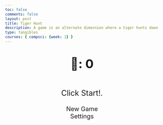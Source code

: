 ```yaml
---
toc: false
comments: false
layout: post
title: Tiger Hunt
description: A game in an alternate dimesnion where a tiger hunts down a boar in a vast grassland.
type: tangibles
courses: { compsci: {week: 1} }
---
```



<style>


    body{
    }
    .wrap{
        margin-left: auto;
        margin-right: auto;
    }


    canvas{
        display: none;
    }
   
    canvas:focus{
        outline: none;
    }


    /* All screens style */
    #gameover p, #setting p, #menu p{
        font-size: 25px;
    }


    #gameover a, #setting a, #menu a{
        font-size: 30px;
        display: block;
    }


    #gameover a:hover, #setting a:hover, #menu a:hover{
        cursor: pointer;
    }


    #gameover a:hover::before, #setting a:hover::before, #menu a:hover::before{
        margin-right: 10px;
    }


    #menu{
        display: block;
    }


    #gameover{
        display: none;
    }


    #setting{
        display: none;
    }


    #setting input{
        display:none;
    }


    #setting label{
        cursor: pointer;
    }


    #setting input:checked + label{
        background: #4B7A47;
        -webkit-text-fill-color: transparent;
        -webkit-background-clip: text;
    }


     #score_value {
        font-size: 40px;
        text-align: center;
    }


    .fs-4 {
        font-size: 40px;
        font-weight: bold;
        text-align: center;
    }
    .theme-dark {
        background-color: #4B7A47;
        color: #fff;
    }
    .theme-dark h1 {
        color: #fff;
    }
    .theme-light {
        background-color: #fff;
    }
</style>




<div class="container">
    <header class="pb-3 mb-4 border-bottom border-primary text-dark">
        <p class="fs-4">🐗: <span id="score_value">0</span></p>
    </header>
    <div class="container bg-secondary" style="text-align:center;">
        <!-- Main Menu -->
        <div id="menu" class="py-4 text-light">
            <p>Click Start!.</p>
            <a id="new_game" class="link-alert" style="font-size: 20px;">New Game</a>
            <a id="setting_menu" class="link-alert" style="font-size: 20px; ">Settings</a>
        </div>
        <!-- Game Over -->
        <div id="gameover" class="py-4 text-light" style="color: #4B7A47; font-weight: bold;">
            <p style="color:brown
            ">The Boars have out-smarted you!.</p>
            <a id="new_game1" class="link-alert" style="font-size: 20px; ">New Game</a>
            <a id="setting_menu1" class="link-alert" style="font-size: 20px; ">Settings</a>
        </div>
        <!-- Play Screen -->
        <canvas id="snake" class="wrap" width="480" height="480" tabindex="1"></canvas>
        <!-- Settings Screen -->
        <div id="setting" class="py-4 text-light">
            <p>Settings Screen, press space to go back to playing</p>
            <a id="new_game2" class="link-alert">New Game</a>
            <br>
            <p>Speed:
                <input id="speed1" type="radio" name="speed" value="95"/>
                <label for="speed1">Slow</label>
                <input id="speed2" type="radio" name="speed" value="65" checked /> <!-- Added checked to end of the speed you want to be default -->
                <label for="speed2">Normal</label>
                <input id="speed3" type="radio" name="speed" value="35"/>
                <label for="speed3">Fast</label>
            </p>
            <p>Theme:
                <input type="radio" id="theme-default" name="theme" value="default" checked>
                <label for="theme-default">Default</label>
            </p>
            <p>Wall:
                <input id="wallon" type="radio" name="wall" value="1" checked/>
                <label for="wallon">On</label>
                <input id="walloff" type="radio" name="wall" value="0"/>
                <label for="walloff">Off</label>
            </p>
        </div>
    </div>
</div>


<!-- Audio -->
<audio id="pointSound" src="{{site.baseurl}}/audio/points2.wav" preload="auto"></audio>
<audio id="lostSound" src="{{site.baseurl}}/audio/game-over.wav" preload="auto"></audio>
<audio id="winnerSound" src="{{site.baseurl}}/audio/winner.wav" preload="auto"></audio>


<script>
    //disable arrow key scrolling
    window.addEventListener("keydown", function(e) { if(["Space","ArrowUp","ArrowDown","ArrowLeft","ArrowRight"].indexOf(e.code) > -1) { e.preventDefault(); } }, false);




    // Add a function to handle theme switching
    function switchTheme(theme) {
        const body = document.body;


        // Reset all theme-related classes
        body.classList.remove('theme-default', 'theme-dark', 'theme-light');


        // Apply the selected theme class
        body.classList.add(`theme-${theme}`);
    }


    // Add event listeners to the theme radio buttons
    const themeRadios = document.getElementsByName('theme');
    themeRadios.forEach(radio => {
        radio.addEventListener('change', function() {
            const selectedTheme = document.querySelector('input[name="theme"]:checked').value;
            switchTheme(selectedTheme);
        });
    });


    // Initialize with the default theme
    switchTheme('default');


    //Sound when food is picked up
    function playPointSound() {
    const pointSound = document.getElementById("pointSound");
    pointSound.play();
    }


    //Sound when game ends
    function playLostSound() {
    const lostSound = document.getElementById("lostSound");
    lostSound.play();
    }


    //Sound for score 20
    function playWinnerSound() {
    const winnerSound = document.getElementById("winnerSound");
    winnerSound.play();
    }


    (function(){
        /* Attributes of Game */
        /////////////////////////////////////////////////////////////
        // Canvas & Context
        const canvas = document.getElementById("snake");
        const ctx = canvas.getContext("2d");
        // HTML Game IDs
        const SCREEN_SNAKE = 0;
        const screen_snake = document.getElementById("snake");
        const ele_score = document.getElementById("score_value");
        const speed_setting = document.getElementsByName("speed");
        const wall_setting = document.getElementsByName("wall");
        // HTML Screen IDs (div)
        const SCREEN_MENU = -1, SCREEN_GAME_OVER=1, SCREEN_SETTING=2;
        const screen_menu = document.getElementById("menu");
        const screen_game_over = document.getElementById("gameover");
        const screen_setting = document.getElementById("setting");
        // HTML Event IDs (a tags)
        const button_new_game = document.getElementById("new_game");
        const button_new_game1 = document.getElementById("new_game1");
        const button_new_game2 = document.getElementById("new_game2");
        const button_setting_menu = document.getElementById("setting_menu");
        const button_setting_menu1 = document.getElementById("setting_menu1");
        // Game Control
        const BLOCK = 10;   // size of block rendering
        let SCREEN = SCREEN_MENU;
        let snake;
        let snake_dir;
        let snake_next_dir;
        let snake_speed;
        let food = {x: 0, y: 0};
        let score;
        let wall;
        /* Display Control */
        /////////////////////////////////////////////////////////////
        // 0 for the game
        // 1 for the main menu
        // 2 for the Settings screen
        // 3 for the game over screen
        let showScreen = function(screen_opt){
            SCREEN = screen_opt;
            switch(screen_opt){
                case SCREEN_SNAKE:
                    screen_snake.style.display = "block";
                    screen_menu.style.display = "none";
                    screen_setting.style.display = "none";
                    screen_game_over.style.display = "none";
                    break;
                case SCREEN_GAME_OVER:
                    screen_snake.style.display = "block";
                    screen_menu.style.display = "none";
                    screen_setting.style.display = "none";
                    screen_game_over.style.display = "block";
                    break;
                case SCREEN_SETTING:
                    screen_snake.style.display = "none";
                    screen_menu.style.display = "none";
                    screen_setting.style.display = "block";
                    screen_game_over.style.display = "none";
                    break;
            }
        }
        /* Actions and Events  */
        /////////////////////////////////////////////////////////////
        window.onload = function(){
            // HTML Events to Functions
            button_new_game.onclick = function(){newGame();};
            button_new_game1.onclick = function(){newGame();};
            button_new_game2.onclick = function(){newGame();};
            button_setting_menu.onclick = function(){showScreen(SCREEN_SETTING);};
            button_setting_menu1.onclick = function(){showScreen(SCREEN_SETTING);};
            // speed (initial speed on game reboot)
            setSnakeSpeed(55);
            for(let i = 0; i < speed_setting.length; i++){
                speed_setting[i].addEventListener("click", function(){
                    for(let i = 0; i < speed_setting.length; i++){
                        if(speed_setting[i].checked){
                            setSnakeSpeed(speed_setting[i].value);
                        }
                    }
                });
            }
            // wall setting
            setWall(1);
            for(let i = 0; i < wall_setting.length; i++){
                wall_setting[i].addEventListener("click", function(){
                    for(let i = 0; i < wall_setting.length; i++){
                        if(wall_setting[i].checked){
                            setWall(wall_setting[i].value);
                        }
                    }
                });
            }
            // activate window events
            window.addEventListener("keydown", function(evt) {
                // spacebar detected
                if(evt.code === "Space" && SCREEN !== SCREEN_SNAKE)
                    newGame();
            }, true);
        }
        /* Snake is on the Go (Driver Function)  */
        /////////////////////////////////////////////////////////////
        let mainLoop = function(){
            let _x = snake[0].x;
            let _y = snake[0].y;
            snake_dir = snake_next_dir;   // read async event key
            // Direction 0 - Up, 1 - Right, 2 - Down, 3 - Left
            switch(snake_dir){
                case 0: _y--; break;
                case 1: _x++; break;
                case 2: _y++; break;
                case 3: _x--; break;
            }
            snake.pop(); // tail is removed
            snake.unshift({x: _x, y: _y}); // head is new in new position/orientation
            // Wall Checker
            if(wall === 1){
                // Wall on, Game over test
                if (snake[0].x < 0 || snake[0].x === canvas.width / BLOCK || snake[0].y < 0 || snake[0].y === canvas.height / BLOCK){
                    showScreen(SCREEN_GAME_OVER);
                    playLostSound();
                    return;
                }
            }else{
                // Wall Off, Circle around
                for(let i = 0, x = snake.length; i < x; i++){
                    if(snake[i].x < 0){
                        snake[i].x = snake[i].x + (canvas.width / BLOCK);
                    }
                    if(snake[i].x === canvas.width / BLOCK){
                        snake[i].x = snake[i].x - (canvas.width / BLOCK);
                    }
                    if(snake[i].y < 0){
                        snake[i].y = snake[i].y + (canvas.height / BLOCK);
                    }
                    if(snake[i].y === canvas.height / BLOCK){
                        snake[i].y = snake[i].y - (canvas.height / BLOCK);
                    }
                }
            }
            // Snake vs Snake checker
            for(let i = 1; i < snake.length; i++){
                // Game over test
                if (snake[0].x === snake[i].x && snake[0].y === snake[i].y){
                    showScreen(SCREEN_GAME_OVER);
                    playLostSound();
                    return;
                }
            }
            // Snake eats food checker
            if(checkBlock(snake[0].x, snake[0].y, food.x, food.y)){
                snake[snake.length] = {x: snake[0].x, y: snake[0].y};
                altScore(++score);
                addFood();
                activeDot(food.x, food.y);


                playPointSound();


            //If the score is 20 or above, do the following
              if(score >= 20) {
                    canvas.style.borderColor = "#575857";
                    // Check if canvas size has been shrunk
                    if(canvas.width !== 500) {
                        canvas.width = 500;
                        canvas.height = 500.
                    }
                    if(score === 20) {
                        playWinnerSound();
                    }
                }
                else {


                    if(canvas.width !== 480) {
                        canvas.width = 500;
                        canvas.height = 500;
                    }
                }
            }


            // Repaint canvas
            const my_gradient = ctx.createLinearGradient(0, 0, 170, 0);
            my_gradient.addColorStop(0, "#4B7A47")
            my_gradient.addColorStop(1, "#836953")
            ctx.beginPath();
            ctx.fillStyle = my_gradient;
            ctx.fillRect(0, 0, canvas.width, canvas.height);
            // Paint snake
            for(let i = 0; i < snake.length; i++){
                activeDot(snake[i].x, snake[i].y);
            }
            // Paint food
            activeDot2(food.x, food.y);
            // Debug
            //document.getElementById("debug").innerHTML = snake_dir + " " + snake_next_dir + " " + snake[0].x + " " + snake[0].y;
            // Recursive call after speed delay, déjà vu
            setTimeout(mainLoop, snake_speed);
        }


        /* New Game setup */
        /////////////////////////////////////////////////////////////
        let newGame = function(){
            // snake game screen
            showScreen(SCREEN_SNAKE);
            screen_snake.focus();
            // game score to zero
            score = 0;
            // Reset Canvas Size
            canvas.width = 480;
            canvas.height = 480;
            //Reset Border Color
            const selectedTheme = document.querySelector('input[name="theme"]:checked').value; // Checks what the current theme is
            if (selectedTheme === 'dark') {
                canvas.style.borderColor = "#FFFFFF";
            } else {
                canvas.style.borderColor = "#4B7A47";
            }
            altScore(score);
            // initial snake
            snake = [];
            snake.push({x: 3, y: 15}); // Head (3, 15)
            snake.push({x: 2, y: 15}); // Second Segment (2, 15)
            snake.push({x: 1, y: 15}); // Third segment (1, 15)
            snake.push({x: 0, y: 15}); // Fourth segment (0, 15)
            snake_next_dir = 1;
            // food on canvas
            addFood();
            // activate canvas event
            canvas.onkeydown = function(evt) {
                changeDir(evt.keyCode);
            }
            mainLoop();
        }
        /* Key Inputs and Actions */
        /////////////////////////////////////////////////////////////
        let changeDir = function(key){
            // test key and switch direction
            switch(key) {
                case 65:    // A (Left)
                case 37:
                    if (snake_dir !== 1)    // not right
                        snake_next_dir = 3; // then switch left
                    break;
                case 87:    // W (Up)
                case 38:
                    if (snake_dir !== 2)    // not down
                        snake_next_dir = 0; // then switch up
                    break;
                case 68:    // D (Right)
                case 39:
                    if (snake_dir !== 3)    // not left
                        snake_next_dir = 1; // then switch right
                    break;
                case 83:    // S (Down)
                case 40:
                    if (snake_dir !== 0)    // not up
                        snake_next_dir = 2; // then switch down
                    break;
            }
        }
        /* Dot for Food or Snake part */
        /////////////////////////////////////////////////////////////


        //Color for Tiger
        let activeDot = function(x, y){
            if (score >= 20) {
                ctx.fillStyle = "#883000";
            }
            else {
                ctx.fillStyle = "#883000";
            }
            ctx.fillRect(x * BLOCK, y * BLOCK, BLOCK, BLOCK);
        }


        // Color for Boar
        let activeDot2 = function(x, y){
            ctx.fillStyle = "#4B7A47";
            ctx.fillText("🐗", x * BLOCK, y * BLOCK + BLOCK);
        }
        /* Random food placement */
        /////////////////////////////////////////////////////////////
        let addFood = function(){
            food.x = Math.floor(Math.random() * ((canvas.width / BLOCK) - 1));
            food.y = Math.floor(Math.random() * ((canvas.height / BLOCK) - 1));
            for(let i = 0; i < snake.length; i++){
                if(checkBlock(food.x, food.y, snake[i].x, snake[i].y)){
                    addFood();
                }
            }
        }
        /* Collision Detection */
        /////////////////////////////////////////////////////////////
        let checkBlock = function(x, y, _x, _y){
            return (x === _x && y === _y);
        }
        /* Update Score */
        /////////////////////////////////////////////////////////////
        let altScore = function(score_val){
            ele_score.innerHTML = String(score_val);
        }
        /////////////////////////////////////////////////////////////
        // Change the snake speed...
        // 150 = slow
        // 100 = normal
        // 50 = fast
        let setSnakeSpeed = function(speed_value){
            snake_speed = speed_value;
        }
        /////////////////////////////////////////////////////////////
        let setWall = function(wall_value){
            wall = wall_value;
            if(wall === 0){screen_snake.style.borderColor = "#423D38";}
            if(wall === 1){screen_snake.style.borderColor = "#423D38";}
        }
    })();
</script>

